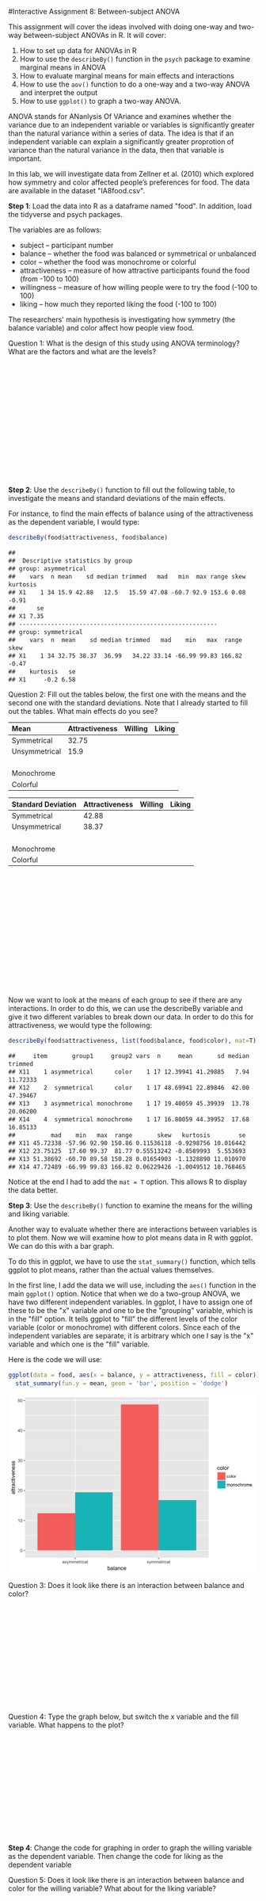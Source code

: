 
#Interactive Assignment 8: Between-subject ANOVA

This assignment will cover the ideas involved with doing one-way and two-way between-subject ANOVAs in R. It will cover:

1. How to set up data for ANOVAs in R
2. How to use the `describeBy()` function in the `psych` package to examine marginal means in ANOVA
3. How to evaluate marginal means for main effects and interactions
4. How to use the `aov()` function to do a one-way and a two-way ANOVA and interpret the output
5. How to use `ggplot()` to graph a two-way ANOVA.

ANOVA stands for ANanlysis Of VAriance and examines whether the variance due to an independent variable or variables is significantly greater than the natural variance within a series of data. The idea is that if an independent variable can explain a significantly greater proprotion of variance than the natural variance in the data, then that variable is important.

In this lab, we will investigate data from Zellner et al. (2010) which explored how symmetry and color affected people’s preferences for food. The data are available in the dataset "IA8food.csv".

**Step 1**: Load the data into R as a dataframe named "food". In addition, load the tidyverse and psych packages.




The variables are as follows:
* subject – participant number
* balance – whether the food was balanced or symmetrical or unbalanced
* color – whether the food was monochrome or colorful
* attractiveness – measure of how attractive participants found the food (from -100 to 100)
* willingness – measure of how willing people were to try the food (-100 to 100)
* liking – how much they reported liking the food (-100 to 100)

The researchers' main hypothesis is investigating how symmetry (the balance variable) and color affect how people view food.

Question 1: What is the design of this study using ANOVA terminology? What are the factors and what are the levels?


&nbsp;

&nbsp;

&nbsp;

&nbsp;

&nbsp;

&nbsp;

&nbsp;

&nbsp;

**Step 2**: Use the `describeBy()` function to fill out the following table, to investigate the means and standard deviations of the main effects.

For instance, to find the main effects of balance using of the attractiveness as the dependent variable, I would type:

```r
describeBy(food$attractiveness, food$balance)
```

```
## 
##  Descriptive statistics by group 
## group: asymmetrical
##    vars  n mean    sd median trimmed   mad   min  max range skew kurtosis
## X1    1 34 15.9 42.88   12.5   15.59 47.08 -60.7 92.9 153.6 0.08    -0.91
##      se
## X1 7.35
## -------------------------------------------------------- 
## group: symmetrical
##    vars  n  mean    sd median trimmed   mad    min   max  range  skew
## X1    1 34 32.75 38.37  36.99   34.22 33.14 -66.99 99.83 166.82 -0.47
##    kurtosis   se
## X1     -0.2 6.58
```

Question 2: Fill out the tables below, the first one with the means and the second one with the standard deviations. Note that I already started to fill out the tables. What main effects do you see?

|Mean|Attractiveness|Willing|Liking|
|:---|:-------------|:------|:-----|
|Symmetrical|32.75|||
|Unsymmetrical|15.9|||
|&nbsp;||||
|Monochrome||||
|Colorful||||

|Standard Deviation|Attractiveness|Willing|Liking|
|:---|:-------------|:------|:-----|
|Symmetrical|42.88|||
|Unsymmetrical|38.37|||
|&nbsp;||||
|Monochrome||||
|Colorful||||


&nbsp;

&nbsp;

&nbsp;

&nbsp;

&nbsp;

&nbsp;

&nbsp;

&nbsp;

Now we want to look at the means of each group to see if there are any interactions. In order to do this, we can use the describeBy variable and give it two different variables to break down our data. In order to do this for attractiveness, we would type the following:


```r
describeBy(food$attractiveness, list(food$balance, food$color), mat=T)
```

```
##     item       group1     group2 vars  n     mean       sd median  trimmed
## X11    1 asymmetrical      color    1 17 12.39941 41.29885   7.94 11.72333
## X12    2  symmetrical      color    1 17 48.69941 22.89846  42.00 47.39467
## X13    3 asymmetrical monochrome    1 17 19.40059 45.39939  13.78 20.06200
## X14    4  symmetrical monochrome    1 17 16.80059 44.39952  17.68 16.85133
##          mad    min   max  range       skew   kurtosis        se
## X11 45.72338 -57.96 92.90 150.86 0.11536118 -0.9298756 10.016442
## X12 23.75125  17.60 99.37  81.77 0.55513242 -0.8589993  5.553693
## X13 51.38692 -60.70 89.58 150.28 0.01654903 -1.1328890 11.010970
## X14 47.72489 -66.99 99.83 166.82 0.06229426 -1.0049512 10.768465
```

Notice at the end I had to add the `mat = T` option. This allows R to display the data better.

**Step 3**: Use the `describeBy()` function to examine the means for the willing and liking variable.

Another way to evaluate whether there are interactions between variables is to plot them. Now we will examine how to plot means data in R with ggplot. We can do this with a bar graph.

To do this in ggplot, we have to use the `stat_summary()` function, which tells ggplot to plot means, rather than the actual values themselves. 

In the first line, I add the data we will use, including the `aes()` function in the main `ggplot()` option. Notice that when we do a two-group ANOVA, we have two different independent variables. In ggplot, I have to assign one of these to be the "x" variable and one to be the "grouping" variable, which is in the "fill" option. It tells ggplot to "fill" the different levels of the color variable (color or monochrome) with different colors. Since each of the independent variables are separate, it is arbitrary which one I say is the "x" variable and which one is the "fill" variable.

Here is the code we will use:


```r
ggplot(data = food, aes(x = balance, y = attractiveness, fill = color)) + 
  stat_summary(fun.y = mean, geom = 'bar', position = 'dodge')
```

<img src="12-IA8_between_ANOVA_files/figure-html/unnamed-chunk-4-1.png" width="672" />


Question 3: Does it look like there is an interaction between balance and color?

&nbsp;

&nbsp;

&nbsp;

&nbsp;

&nbsp;

&nbsp;

&nbsp;


Question 4: Type the graph below, but switch the x variable and the fill variable. What happens to the plot?

&nbsp;

&nbsp;

&nbsp;

&nbsp;

&nbsp;

&nbsp;

&nbsp;

**Step 4**: Change the code for graphing in order to graph the willing variable as the dependent variable. Then change the code for liking as the dependent variable


Question 5: Does it look like there is an interaction between balance and color for the willing variable? What about for the liking variable?

&nbsp;

&nbsp;

&nbsp;

&nbsp;

&nbsp;

&nbsp;

&nbsp;

Now after all this graphing, we will get to actually doing the ANOVA. The code to do the ANOVA with balance and color as factors predicting attractiveness is as follows:


```r
x = aov(attractiveness~balance*color, data = food)
summary(x)
```

```
##               Df Sum Sq Mean Sq F value Pr(>F)  
## balance        1   4827    4827   3.083 0.0839 .
## color          1   2635    2635   1.683 0.1992  
## balance:color  1   6431    6431   4.108 0.0469 *
## Residuals     64 100198    1566                 
## ---
## Signif. codes:  0 '***' 0.001 '**' 0.01 '*' 0.05 '.' 0.1 ' ' 1
```

In the output, the first two rows give us the sums of squares, mean squares, F, and p-value for the balance and color main effects. The last row is the interaction between balance and color.

Question 6: Based on the output, are there any significant main effects? Interactions? How does this relate to what you predicted after looking at the means and the graphs?

&nbsp;

&nbsp;

&nbsp;

&nbsp;

&nbsp;

&nbsp;

&nbsp;


Question 7: What do you think explains the interaction (or lack of interaction) that you found in question 6. Try to use your best guess to explain what the data mean.

&nbsp;

&nbsp;

&nbsp;

&nbsp;

&nbsp;

&nbsp;

&nbsp;

**Step 5**: Using the code above, repeat the same steps to conduct the ANOVA using willing and liking as dependent variables, instead of attractiveness.

Question 8: Based on the output, are there any significant main effects for the willing and liking variable? Interactions? How does this relate to what you predicted after looking at the means and the graphs?

&nbsp;

&nbsp;

&nbsp;

&nbsp;

&nbsp;

&nbsp;

&nbsp;


Question 9: What do you think explains the results that you found in question 8 Try to use your best guess to explain what the data mean.

&nbsp;

&nbsp;

&nbsp;

&nbsp;

&nbsp;

&nbsp;

&nbsp;

